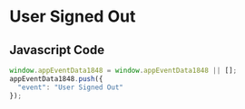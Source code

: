 # User Signed Out

## Javascript Code
```js
window.appEventData1848 = window.appEventData1848 || [];
appEventData1848.push({
  "event": "User Signed Out"
});
```




